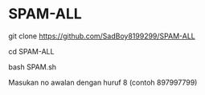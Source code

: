 # SPAM-ALL

git clone https://github.com/SadBoy8199299/SPAM-ALL

cd SPAM-ALL

bash SPAM.sh 

Masukan no awalan dengan huruf 8 (contoh 897997799)
